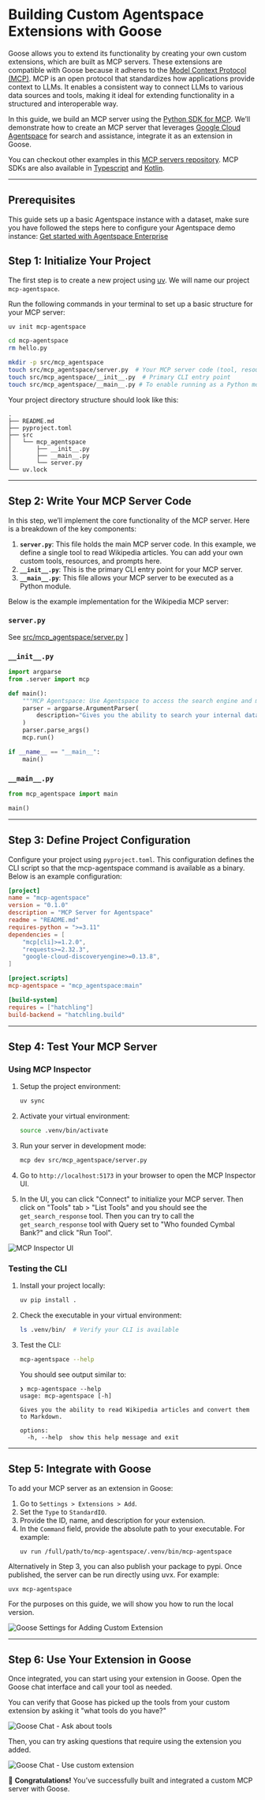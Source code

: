 # Building Custom Agentspace Extensions with Goose


Goose allows you to extend its functionality by creating your own custom extensions, which are built as MCP servers. These extensions are compatible with Goose because it adheres to the [Model Context Protocol (MCP)][mcp-docs]. MCP is an open protocol that standardizes how applications provide context to LLMs. It enables a consistent way to connect LLMs to various data sources and tools, making it ideal for extending functionality in a structured and interoperable way. 

In this guide, we build an MCP server using the [Python SDK for MCP][mcp-python]. We’ll demonstrate how to create an MCP server that leverages [Google Cloud Agentspace](https://cloud.google.com/agentspace/agentspace-enterprise/docs/overview) for search and assistance, integrate it as an extension in Goose.

You can checkout other examples in this [MCP servers repository][mcp-servers]. MCP SDKs are also available in [Typescript][mcp-typescript] and [Kotlin][mcp-kotlin].

---

## Prerequisites
This guide sets up a basic Agentspace instance with a dataset, make sure you have followed the steps here to configure your Agentspace demo instance: [Get started with Agentspace Enterprise](https://cloud.google.com/agentspace/agentspace-enterprise/docs/quickstart-agentspace)

## Step 1: Initialize Your Project

The first step is to create a new project using [uv][uv-docs]. We will name our project `mcp-agentspace`.

Run the following commands in your terminal to set up a basic structure for your MCP server:

```bash
uv init mcp-agentspace

cd mcp-agentspace
rm hello.py

mkdir -p src/mcp_agentspace
touch src/mcp_agentspace/server.py  # Your MCP server code (tool, resources, prompts)
touch src/mcp_agentspace/__init__.py  # Primary CLI entry point
touch src/mcp_agentspace/__main__.py # To enable running as a Python module
```

Your project directory structure should look like this:

```plaintext
.
├── README.md
├── pyproject.toml
├── src
│   └── mcp_agentspace
│       ├── __init__.py
│       ├── __main__.py
│       └── server.py
└── uv.lock
```

---

## Step 2: Write Your MCP Server Code

In this step, we’ll implement the core functionality of the MCP server. Here is a breakdown of the key components:

1. **`server.py`**: This file holds the main MCP server code. In this example, we define a single tool to read Wikipedia articles. You can add your own custom tools, resources, and prompts here.
2. **`__init__.py`**: This is the primary CLI entry point for your MCP server.
3. **`__main__.py`**: This file allows your MCP server to be executed as a Python module.

Below is the example implementation for the Wikipedia MCP server:

### `server.py`

See [src/mcp_agentspace/server.py](mcp-agentspace/src/mcp_agentspace/server.py) ]

### `__init__.py`

```python
import argparse
from .server import mcp

def main():
    """MCP Agentspace: Use Agentspace to access the search engine and make search and answer queries."""
    parser = argparse.ArgumentParser(
        description="Gives you the ability to search your internal data sources."
    )
    parser.parse_args()
    mcp.run()

if __name__ == "__main__":
    main()
```

### `__main__.py`

```python
from mcp_agentspace import main

main()
```

---

## Step 3: Define Project Configuration

Configure your project using `pyproject.toml`. This configuration defines the CLI script so that the mcp-agentspace command is available as a binary. Below is an example configuration:

```toml
[project]
name = "mcp-agentspace"
version = "0.1.0"
description = "MCP Server for Agentspace"
readme = "README.md"
requires-python = ">=3.11"
dependencies = [
    "mcp[cli]>=1.2.0",
    "requests>=2.32.3",
    "google-cloud-discoveryengine>=0.13.8",
]

[project.scripts]
mcp-agentspace = "mcp_agentspace:main"

[build-system]
requires = ["hatchling"]
build-backend = "hatchling.build"
```
---

## Step 4: Test Your MCP Server

### Using MCP Inspector

1. Setup the project environment:

   ```bash
   uv sync
   ```

2. Activate your virtual environment:

   ```bash
   source .venv/bin/activate
   ```

3. Run your server in development mode:

   ```bash
   mcp dev src/mcp_agentspace/server.py
   ```

4. Go to `http://localhost:5173` in your browser to open the MCP Inspector UI.

5. In the UI, you can click "Connect" to initialize your MCP server. Then click on "Tools" tab > "List Tools" and you should see the `get_search_response` tool. 
   Then you can try to call the `get_search_response` tool with Query set to "Who founded Cymbal Bank?" and click "Run Tool". 

![MCP Inspector UI](../assets/guides/custom-extension-mcp-inspector.png)

### Testing the CLI

1. Install your project locally:

   ```bash
   uv pip install .
   ```

2. Check the executable in your virtual environment:

   ```bash
   ls .venv/bin/  # Verify your CLI is available
   ```

3. Test the CLI:

   ```bash
   mcp-agentspace --help
   ```

   You should see output similar to:

   ```plaintext
   ❯ mcp-agentspace --help
   usage: mcp-agentspace [-h]

   Gives you the ability to read Wikipedia articles and convert them to Markdown.

   options:
     -h, --help  show this help message and exit
   ```

---

## Step 5: Integrate with Goose

To add your MCP server as an extension in Goose:

1. Go to `Settings > Extensions > Add`.
2. Set the `Type` to `StandardIO`.
3. Provide the ID, name, and description for your extension.
4. In the `Command` field, provide the absolute path to your executable. For example:
   ```plaintext
   uv run /full/path/to/mcp-agentspace/.venv/bin/mcp-agentspace
   ```

Alternatively in Step 3, you can also publish your package to pypi. Once published, the server can be run directly using uvx. For example:

```
uvx mcp-agentspace
```

For the purposes on this guide, we will show you how to run the local version. 

![Goose Settings for Adding Custom Extension](../assets/guides/custom-extension-settings.png)

---

## Step 6: Use Your Extension in Goose

Once integrated, you can start using your extension in Goose. Open the Goose chat interface and call your tool as needed.

You can verify that Goose has picked up the tools from your custom extension by asking it "what tools do you have?"

![Goose Chat - Ask about tools](../assets/guides/custom-extension-tools.png)

Then, you can try asking questions that require using the extension you added.

![Goose Chat - Use custom extension](../assets/guides/custom-extension-chat.png)

🎉 **Congratulations!** You’ve successfully built and integrated a custom MCP server with Goose.



[mcp-docs]: https://modelcontextprotocol.io/
[mcp-python]: https://github.com/modelcontextprotocol/python-sdk
[mcp-typescript]: https://github.com/modelcontextprotocol/typescript-sdk
[mcp-kotlin]: https://github.com/modelcontextprotocol/kotlin-sdk
[mcp-servers]: https://github.com/modelcontextprotocol/servers
[uv-docs]: https://docs.astral.sh/uv/getting-started/
